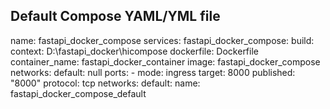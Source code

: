 ## Default Compose YAML/YML file

name: fastapi_docker_compose
services:
fastapi_docker_compose:
build:
context: D:\fastapi_docker\hicompose
dockerfile: Dockerfile
container_name: fastapi_docker_container
image: fastapi_docker_compose
networks:
default: null
ports: - mode: ingress
target: 8000
published: "8000"
protocol: tcp
networks:
default:
name: fastapi_docker_compose_default
